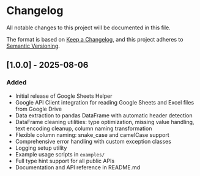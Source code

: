 # Changelog

All notable changes to this project will be documented in this file.

The format is based on [Keep a Changelog](https://keepachangelog.com/en/1.0.0/),
and this project adheres to [Semantic Versioning](https://semver.org/spec/v2.0.0.html).

## [1.0.0] - 2025-08-06
### Added
- Initial release of Google Sheets Helper
- Google API Client integration for reading Google Sheets and Excel files from Google Drive
- Data extraction to pandas DataFrame with automatic header detection
- DataFrame cleaning utilities: type optimization, missing value handling, text encoding cleanup, column naming transformation
- Flexible column naming: snake_case and camelCase support
- Comprehensive error handling with custom exception classes
- Logging setup utility
- Example usage scripts in `examples/`
- Full type hint support for all public APIs
- Documentation and API reference in README.md


